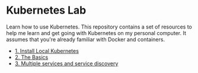# Kubernetes Lab

Learn how to use Kubernetes. This repository contains a set of resources to
help me learn and get going with Kubernetes on my personal computer. It assumes that
you're already familiar with Docker and containers.

- [1. Install Local Kubernetes](1_install_local_kubernetes.md)
- [2. The Basics](2_the_basics)
- [3. Multiple services and service discovery](3_multi_service)
